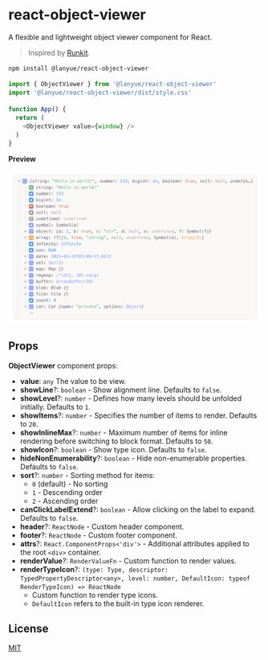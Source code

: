 # react-object-viewer  

A flexible and lightweight object viewer component for React.  

> Inspired by [Runkit](https://runkit.com).  

```sh
npm install @lanyue/react-object-viewer
```

```js
import { ObjectViewer } from '@lanyue/react-object-viewer'
import '@lanyue/react-object-viewer/dist/style.css'

function App() {
  return (
    <ObjectViewer value={window} />
  )
}
```

**Preview**

![preview](./preview.png)

## Props

**ObjectViewer** component props:

- **value**: `any` The value to be view.  
- **showLine**?: `boolean` - Show alignment line. Defaults to `false`.  
- **showLevel**?: `number` - Defines how many levels should be unfolded initially. Defaults to `1`.  
- **showItems**?: `number` - Specifies the number of items to render. Defaults to `20`.  
- **showInlineMax**?: `number` - Maximum number of items for inline rendering before switching to block format. Defaults to `50`.  
- **showIcon**?: `boolean` - Show type icon. Defaults to `false`.  
- **hideNonEnumerability**?: `boolean` - Hide non-enumerable properties. Defaults to `false`.  
- **sort**?: `number` - Sorting method for items:  
  - `0` (default) - No sorting  
  - `1` - Descending order  
  - `2` - Ascending order  
- **canClickLabelExtend**?: `boolean` - Allow clicking on the label to expand. Defaults to `false`.  
- **header**?: `ReactNode` - Custom header component.  
- **footer**?: `ReactNode` - Custom footer component.  
- **attrs**?: `React.ComponentProps<'div'>` - Additional attributes applied to the root `<div>` container.  
- **renderValue**?: `RenderValueFn` - Custom function to render values.  
- **renderTypeIcon**?: `(type: Type, descriptor: TypedPropertyDescriptor<any>, level: number, DefaultIcon: typeof RenderTypeIcon) => ReactNode`  
  - Custom function to render type icons.  
  - `DefaultIcon` refers to the built-in type icon renderer.  

## License

[MIT](./LICENSE)
